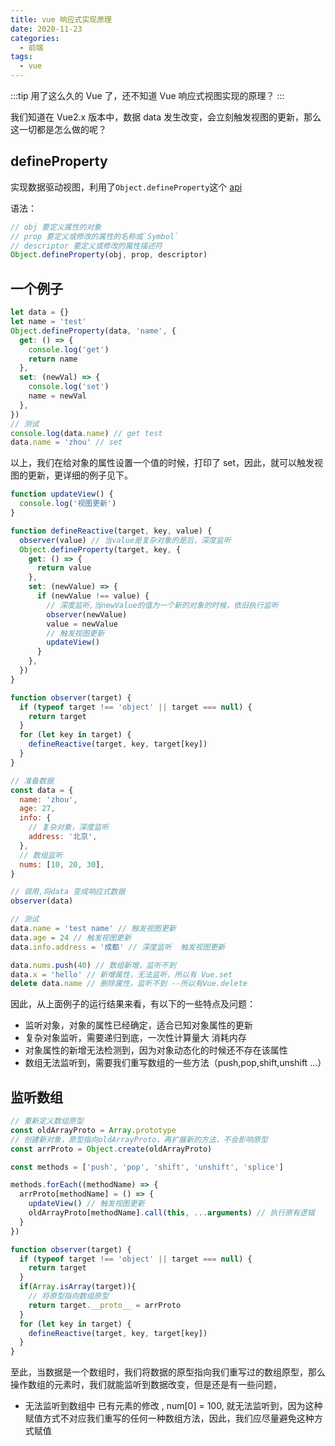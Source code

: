 ```yaml
---
title: vue 响应式实现原理
date: 2020-11-23
categories:
  - 前端
tags:
  - vue
---
```


:::tip
用了这么久的 Vue 了，还不知道 Vue 响应式视图实现的原理？
:::

<!-- more -->

我们知道在 Vue2.x 版本中，数据 data 发生改变，会立刻触发视图的更新，那么这一切都是怎么做的呢？

## defineProperty

实现数据驱动视图，利用了`Object.defineProperty`这个 [api](https://developer.mozilla.org/zh-CN/docs/Web/JavaScript/Reference/Global_Objects/Object/defineProperty)

语法：

```js
// obj 要定义属性的对象
// prop 要定义或修改的属性的名称或`Symbol`
// descriptor 要定义或修改的属性描述符
Object.defineProperty(obj, prop, descriptor)
```

## 一个例子

```js
let data = {}
let name = 'test'
Object.defineProperty(data, 'name', {
  get: () => {
    console.log('get')
    return name
  },
  set: (newVal) => {
    console.log('set')
    name = newVal
  },
})
// 测试
console.log(data.name) // get test
data.name = 'zhou' // set
```

以上，我们在给对象的属性设置一个值的时候，打印了 set，因此，就可以触发视图的更新，更详细的例子见下。

```js
function updateView() {
  console.log('视图更新')
}

function defineReactive(target, key, value) {
  observer(value) // 当value是复杂对象的是后，深度监听
  Object.defineProperty(target, key, {
    get: () => {
      return value
    },
    set: (newValue) => {
      if (newValue !== value) {
        // 深度监听,当newValue的值为一个新的对象的时候，依旧执行监听
        observer(newValue)
        value = newValue
        // 触发视图更新
        updateView()
      }
    },
  })
}

function observer(target) {
  if (typeof target !== 'object' || target === null) {
    return target
  }
  for (let key in target) {
    defineReactive(target, key, target[key])
  }
}

// 准备数据
const data = {
  name: 'zhou',
  age: 27,
  info: {
    // 复杂对象，深度监听
    address: '北京',
  },
  // 数组监听
  nums: [10, 20, 30],
}

// 调用,将data 变成响应式数据
observer(data)

// 测试
data.name = 'test name' // 触发视图更新
data.age = 24 // 触发视图更新
data.info.address = '成都' // 深度监听  触发视图更新

data.nums.push(40) // 数组新增，监听不到
data.x = 'hello' // 新增属性，无法监听，所以有 Vue.set
delete data.name // 删除属性，监听不到 --所以有Vue.delete
```

因此，从上面例子的运行结果来看，有以下的一些特点及问题：

- 监听对象，对象的属性已经确定，适合已知对象属性的更新
- 复杂对象监听，需要递归到底，一次性计算量大 消耗内存
- 对象属性的新增无法检测到，因为对象动态化的时候还不存在该属性
- 数组无法监听到，需要我们重写数组的一些方法（push,pop,shift,unshift ...）

## 监听数组

```js
// 重新定义数组原型
const oldArrayProto = Array.prototype
// 创建新对象，原型指向oldArrayProto，再扩展新的方法，不会影响原型
const arrProto = Object.create(oldArrayProto)

const methods = ['push', 'pop', 'shift', 'unshift', 'splice']

methods.forEach((methodName) => {
  arrProto[methodName] = () => {
    updateView() // 触发视图更新
    oldArrayProto[methodName].call(this, ...arguments) // 执行原有逻辑
  }
})

function observer(target) {
  if (typeof target !== 'object' || target === null) {
    return target
  }
  if(Array.isArray(target)){
    // 将原型指向数组原型
    return target.__proto__ = arrProto
  }
  for (let key in target) {
    defineReactive(target, key, target[key])
  }
}
```
至此，当数据是一个数组时，我们将数据的原型指向我们重写过的数组原型，那么操作数组的元素时，我们就能监听到数据改变，但是还是有一些问题，

- 无法监听到数组中 已有元素的修改 , num[0] = 100, 就无法监听到，因为这种赋值方式不对应我们重写的任何一种数组方法，因此，我们应尽量避免这种方式赋值

